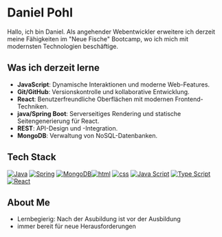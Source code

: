 # Daniel Pohl

Hallo, ich bin Daniel.
Als angehender Webentwickler erweitere ich derzeit meine Fähigkeiten im "Neue Fische" Bootcamp,
wo ich mich mit modernsten Technologien beschäftige.

## Was ich derzeit lerne
- **JavaScript**: Dynamische Interaktionen und moderne Web-Features.
- **Git/GitHub**: Versionskontrolle und kollaborative Entwicklung.
- **React**: Benutzerfreundliche Oberflächen mit modernen Frontend-Techniken.
- **java/Spring Boot**: Serverseitiges Rendering und statische Seitengenerierung für React.
- **REST**: API-Design und -Integration.
- **MongoDB**: Verwaltung von NoSQL-Datenbanken.

## Tech Stack
[<img src="https://skillicons.dev/icons?i=java" title="Java" />](#) [<img src="https://skillicons.dev/icons?i=spring" title="Spring" />](#) [<img src="https://skillicons.dev/icons?i=mongodb" title="MongoDB" />](#)[<img src="https://skillicons.dev/icons?i=html" title="html" />](#) [<img src="https://skillicons.dev/icons?i=css" title="css" />](#) [<img src="https://skillicons.dev/icons?i=js" title="Java Script" />](#) [<img src="https://skillicons.dev/icons?i=ts" title="Type Script" />](#) [<img src="https://skillicons.dev/icons?i=react" title="React" />](#) 

## About Me
- Lernbegierig: Nach der Asubildung ist vor der Ausbildung
- immer bereit für neue Herausforderungen



